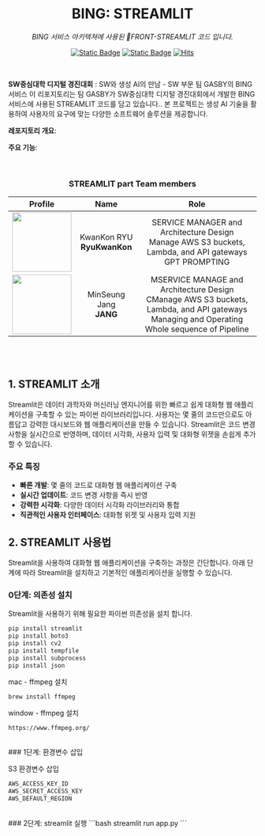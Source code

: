 <div align="center">

# BING: STREAMLIT

*BING 서비스 아키텍쳐에 사용된 FRONT-STREAMLIT 코드 입니다.*

[![Static Badge](https://img.shields.io/badge/language-english-red)](./README.md) [![Static Badge](https://img.shields.io/badge/language-korean-blue)](./README-KR.md) [![Hits](https://hits.seeyoufarm.com/api/count/incr/badge.svg?url=https%3A%2F%2Fgithub.com%2FSinging-voice-conversion%2Fsingtome-model&count_bg=%23E3E30F&title_bg=%23555555&icon=&icon_color=%23E7E7E7&title=hits&edge_flat=false)](https://hits.seeyoufarm.com)

</div>

<br>

**SW중심대학 디지털 경진대회** : SW와 생성 AI의 만남 - SW 부문
팀 GASBY의 BING 서비스
이 리포지토리는 팀 GASBY가 SW중심대학 디지털 경진대회에서 개발한 BING 서비스에 사용된 STREAMLIT 코드를 담고 있습니다.. 본 프로젝트는 생성 AI 기술을 활용하여 사용자의 요구에 맞는 다양한 소프트웨어 솔루션을 제공합니다.

**레포지토리 개요**: 

**주요 기능**: 


<br>

<div align="center">

<h3> STREAMLIT part Team members </h3>

| Profile | Name | Role |
| :---: | :---: | :---: |
| <a href="https://github.com/RyuKwanKon"><img src="https://avatars.githubusercontent.com/u/97783148?v=4" height="120px"></a> | KwanKon RYU<br> **RyuKwanKon**| SERVICE MANAGER and Architecture Design <br> Manage AWS S3 buckets, Lambda, and API gateways <br> GPT PROMPTING|
| <a href="https://github.com/jmin314"><img src="https://avatars.githubusercontent.com/u/30928301?v=4(https://avatars.githubusercontent.com/u/30928301?v=4)" height="120px"></a>| MinSeung Jang <br> **JANG**| MSERVICE MANAGE and Architecture Design <br> CManage AWS S3 buckets, Lambda, and API gateways <br> Managing and Operating Whole sequence of Pipeline|

<br>


</div>

<br>

## 1. STREAMLIT 소개

Streamlit은 데이터 과학자와 머신러닝 엔지니어를 위한 빠르고 쉽게 대화형 웹 애플리케이션을 구축할 수 있는 파이썬 라이브러리입니다. 사용자는 몇 줄의 코드만으로도 아름답고 강력한 대시보드와 웹 애플리케이션을 만들 수 있습니다. Streamlit은 코드 변경 사항을 실시간으로 반영하며, 데이터 시각화, 사용자 입력 및 대화형 위젯을 손쉽게 추가할 수 있습니다.

### 주요 특징
- **빠른 개발**: 몇 줄의 코드로 대화형 웹 애플리케이션 구축
- **실시간 업데이트**: 코드 변경 사항을 즉시 반영
- **강력한 시각화**: 다양한 데이터 시각화 라이브러리와 통합
- **직관적인 사용자 인터페이스**: 대화형 위젯 및 사용자 입력 지원

## 2. STREAMLIT 사용법

Streamlit을 사용하여 대화형 웹 애플리케이션을 구축하는 과정은 간단합니다. 아래 단계에 따라 Streamlit을 설치하고 기본적인 애플리케이션을 실행할 수 있습니다.

### 0단계: 의존성 설치
Streamlit을 사용하기 위해 필요한 파이썬 의존성을 설치 합니다.

```bash
pip install streamlit
pip install boto3
pip install cv2
pip install tempfile
pip install subprocess
pip install json
```

mac - ffmpeg 설치
```bash
brew install ffmpeg
```
window - ffmpeg 설치
```bash
https://www.ffmpeg.org/
```

<br/>
### 1단계: 환경변수 삽입

S3 환경변수 삽입
```bash
AWS_ACCESS_KEY_ID
AWS_SECRET_ACCESS_KEY
AWS_DEFAULT_REGION
```

<br/>
### 2단계: streamlit 실행
```bash
streamlit run app.py
```




